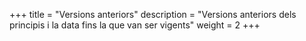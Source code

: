 +++
title = "Versions anteriors"
description = "Versions anteriors dels principis i la data fins la que van ser vigents"
weight = 2
+++
